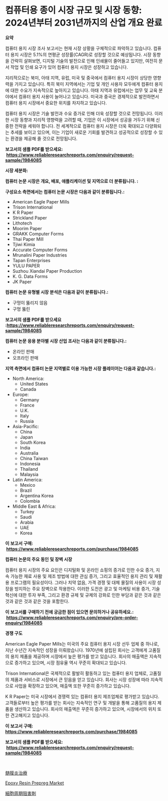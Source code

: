 <p><h1>컴퓨터용 종이 시장 규모 및 시장 동향: 2024년부터 2031년까지의 산업 개요 완료</h1></p><p><strong>요약</strong></p>
<p><p>컴퓨터 용지 시장 조사 보고서는 현재 시장 상황을 구체적으로 파악하고 있습니다. 컴퓨터 용지 시장은 5.1%의 연평균 성장률(CAGR)로 성장할 것으로 예상됩니다. 시장 동향을 간략히 살펴보면, 디지털 기술의 발전으로 인해 인쇄물이 줄어들고 있지만, 여전히 문서 작업 및 인쇄 요구가 있어 컴퓨터 용지 시장은 성장하고 있습니다.</p><p>지리적으로는 북미, 아태 지역, 유럽, 미국 및 중국에서 컴퓨터 용지 시장이 상당한 영향력을 가지고 있습니다. 특히 북미 지역에서는 기업 및 개인 사용자 모두에게 컴퓨터 용지에 대한 수요가 지속적으로 높아지고 있습니다. 아태 지역과 유럽에서는 업무 및 교육 분야에서 컴퓨터 용지 사용이 늘어나고 있습니다. 미국과 중국은 경제적으로 발전하면서 컴퓨터 용지 시장에서 중요한 위치를 차지하고 있습니다.</p><p>컴퓨터 용지 시장은 기술 발전과 수요 증가로 인해 더욱 성장할 것으로 전망됩니다. 이러한 시장 동향과 지리적 영향력을 고려할 때, 기업은 이 시장에서 성공을 거두기 위해 신중한 전략을 세워야 합니다. 전 세계적으로 컴퓨터 용지 시장은 더욱 확대되고 다양화되는 추세를 보이고 있으며, 이는 기업이 새로운 기회를 발견하고 성공적으로 성장할 수 있는 환경을 제공해 줄 것으로 전망됩니다.</p></p>
<p><strong>보고서의 샘플 PDF를 받으세요: &nbsp;<a href="https://www.reliableresearchreports.com/enquiry/request-sample/1984085">https://www.reliableresearchreports.com/enquiry/request-sample/1984085</a></strong></p>
<p><strong>시장 세분화:</strong></p>
<p><strong> 컴퓨터 논문 시장은 개요, 배포, 애플리케이션 및 지역으로 더 분류됩니다. :</strong></p>
<p><strong>구성요소 측면에서는 컴퓨터 논문 시장은 다음과 같이 분류됩니다.:</strong></p>
<p><ul><li>American Eagle Paper Mills</li><li>Trison International</li><li>K R Paper</li><li>Strickland Paper</li><li>Lithotech</li><li>Moorim Paper</li><li>GRAKK Computer Forms</li><li>Thai Paper Mill</li><li>Tjiwi Kimia</li><li>Accurate Computer Forms</li><li>Mrunalini Paper Industries</li><li>Tapan Enterprises</li><li>YULU PAPER</li><li>Suzhou Xiandai Paper Production</li><li>K. G. Data Forms</li><li>JK Paper</li></ul></p>
<p><strong> 컴퓨터 논문 유형별 시장 분석은 다음과 같이 분류됩니다.:</strong></p>
<p><ul><li>구멍이 뚫리지 않음</li><li>구멍 뚫린</li></ul></p>
<p><strong>보고서의 샘플 PDF를 받으세요 :<a href="https://www.reliableresearchreports.com/enquiry/request-sample/1984085">https://www.reliableresearchreports.com/enquiry/request-sample/1984085</a></strong></p>
<p><strong> 컴퓨터 논문 응용 분야별 시장 산업 조사는 다음과 같이 분류됩니다.:</strong></p>
<p><ul><li>온라인 판매</li><li>오프라인 판매</li></ul></p>
<p><strong>지역 측면에서 컴퓨터 논문 지역별로 이용 가능한 시장 플레이어는 다음과 같습니다.:</strong></p>
<p><ul>
    <li>
        North America:
        <ul>
            <li>United States</li>
            <li>Canada</li>
        </ul>
    </li>
    <li>
        Europe:
        <ul>
            <li>Germany</li>
            <li>France</li>
            <li>U.K.</li>
            <li>Italy</li>
            <li>Russia</li>
        </ul>
    </li>
    <li>
        Asia-Pacific:
        <ul>
            <li>China</li>
            <li>Japan</li>
            <li>South Korea</li>
            <li>India</li>
            <li>Australia</li>
            <li>China Taiwan</li>
            <li>Indonesia</li>
            <li>Thailand</li>
            <li>Malaysia</li>
        </ul>
    </li>
    <li>
        Latin America:
        <ul>
            <li>Mexico</li>
            <li>Brazil</li>
            <li>Argentina Korea</li>
            <li>Colombia</li>
        </ul>
    </li>
    <li>
        Middle East & Africa:
        <ul>
            <li>Turkey</li>
            <li>Saudi</li>
            <li>Arabia</li>
            <li>UAE</li>
            <li>Korea</li>
        </ul>
    </li>
    </ul></p>
<p><strong>이 보고서 구매: &nbsp;<a href="https://www.reliableresearchreports.com/purchase/1984085">https://www.reliableresearchreports.com/purchase/1984085</a></strong></p>
<p><strong>컴퓨터 논문의 주요 동인 및 장벽 시장</strong></p>
<p><p>컴퓨터 용지 시장의 주요 요인은 디지털화 및 온라인 쇼핑의 증가로 인한 수요 증가, 지속 가능한 재료 사용 및 제조 방법에 대한 관심 증가, 그리고 효율적인 용지 관리 및 재활용 프로그램의 필요성이다. 그러나 치약 없음, 가격 경쟁 및 대체 물질의 사용이 시장 성장을 방지하는 주요 장벽으로 작용한다. 이러한 도전은 광고 및 마케팅 비용 증가, 기술 혁신에 대한 투자 부족, 그리고 환경 규제 및 규제의 강화로 인한 부담과 같은 것과 같은 것과 같은 것과 같은 것을 포함한다.</p></p>
<p><strong>이 보고서를 구매하기 전에 궁금한 점이 있으면 문의하거나 공유하세요.: &nbsp;<a href="https://www.reliableresearchreports.com/enquiry/pre-order-enquiry/1984085">https://www.reliableresearchreports.com/enquiry/pre-order-enquiry/1984085</a></strong></p>
<p><strong>경쟁 구도</strong></p>
<p><p>American Eagle Paper Mills는 미국의 주요 컴퓨터 용지 시장 선두 업체 중 하나로, 지난 수년간 지속적인 성장을 이뤄왔습니다. 1970년에 설립된 회사는 고객에게 고품질의 용지 제품을 제공하며 시장에서 높은 평가를 받고 있습니다. 회사의 매출액은 지속적으로 증가하고 있으며, 시장 점유율 역시 꾸준히 확대되고 있습니다.</p><p>Trison International은 국제적으로 활발히 활동하고 있는 컴퓨터 용지 업체로, 고품질의 제품과 서비스로 시장에서 큰 믿음을 얻고 있습니다. 회사는 시장 성장에 따라 지속적으로 사업을 확장하고 있으며, 매출액 또한 꾸준히 증가하고 있습니다.</p><p>K R Paper는 미국 시장에서 경쟁력 있는 컴퓨터 용지 제조업체로 평가받고 있습니다. 고객들로부터 높은 평가를 받는 회사는 지속적인 연구 및 개발을 통해 고품질의 용지 제품을 생산하고 있습니다. 회사의 매출액은 꾸준히 증가하고 있으며, 시장에서의 위치 또한 견고해지고 있습니다.</p></p>
<p><strong>이 보고서 구매: &nbsp; <a href="https://www.reliableresearchreports.com/purchase/1984085">https://www.reliableresearchreports.com/purchase/1984085</a></strong></p>
<p><strong>보고서의 샘플 PDF를 받으세요: &nbsp;<a href="https://www.reliableresearchreports.com/enquiry/request-sample/1984085">https://www.reliableresearchreports.com/enquiry/request-sample/1984085</a></strong><strong></strong></p>
<p>&nbsp;</p>
<p><p><a href="https://github.com/marbadji/Market-Research-Report-List-1/blob/main/154702112660.md">髄膜炎治療</a></p><p><a href="https://circular-yam-9b9.notion.site/Global-Epoxy-Resin-Prepreg-Market-Size-and-Market-Trends-Insights-and-Projections-from-2024-to-2031-73534c12950c4d5a8e92eed58a9f9d8f">Epoxy Resin Prepreg Market</a></p><p><a href="https://github.com/KaydenJohns1964/Market-Research-Report-List-1/blob/main/753439612661.md">細胞周期阻害剤</a></p></p>